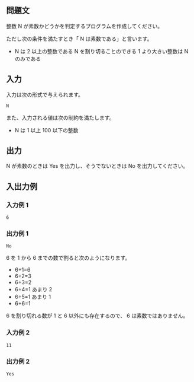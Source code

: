 ## 問題文

整数 N が素数かどうかを判定するプログラムを作成してください。

ただし次の条件を満たすとき「 N は素数である」と言います。

- N は 2 以上の整数である
  N を割り切ることのできる 1 より大きい整数は N のみである

## 入力

入力は次の形式で与えられます。

```text
N
```

また、入力される値は次の制約を満たします。

- N は 1 以上 100 以下の整数

## 出力

N が素数のときは Yes を出力し、そうでないときは No を出力してください。

## 入出力例

### 入力例 1

```text
6
```

### 出力例 1

```text
No
```

6 を 1 から 6 までの数で割ると次のようになります。

- 6÷1=6
- 6÷2=3
- 6÷3=2
- 6÷4=1 あまり 2
- 6÷5=1 あまり 1
- 6÷6=1

6 を割り切れる数が 1 と 6 以外にも存在するので、 6 は素数ではありません。

### 入力例 2

```text
11
```

### 出力例 2

```text
Yes
```
